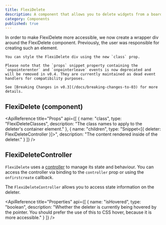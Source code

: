 ```yaml
---
title: FlexiDelete
description: A component that allows you to delete widgets from a board when they are dropped over it.
category: Components
published: true
---
```


<script lang="ts">
    import ApiReference from '$lib/components/docs/api-reference.svelte';
    import HeadsUp from '$lib/components/docs/heads-up.svelte';
</script>

<HeadsUp title="Breaking Change Notice">
    In order to make FlexiDelete more accessible, we now create a wrapper div around the FlexiDelete component. Previously, the user was responsible for creating such an element.

    You can style the FlexiDelete div using the new `class` prop. 
    
    Please note that the `props` snippet property containing the `onpointerenter` and `onpointerleave` events is now deprecated and will be removed in v0.4. They are currently maintained as dead event handlers for compatibility purposes.

    See [Breaking Changes in v0.3](/docs/breaking-changes-to-03) for more details.
</HeadsUp>

## FlexiDelete (component)

<ApiReference title="Props" api={[
{
name: "class",
type: "FlexiDeleteClasses",
description: "The class names to apply to the deleter's container element."
},
{
name: "children",
type: "Snippet<[{ deleter: FlexiDeleteController }]>",
description: "The content rendered inside of the deleter."
}
]} />


## FlexiDeleteController

`FlexiDelete` uses a [controller](/docs/controllers) to manage its state and behaviour. You can access the controller via binding to the `controller` prop or using the `onfirstcreate` callback.

The `FlexiDeleteController` allows you to access state information on the deleter.

<ApiReference title="Properties" api={[
{
name: "isHovered",
type: "boolean",
description: "Whether the deleter is currently being hovered by the pointer. You should prefer the use of this to CSS hover, because it is more accessible."
}
]} />
